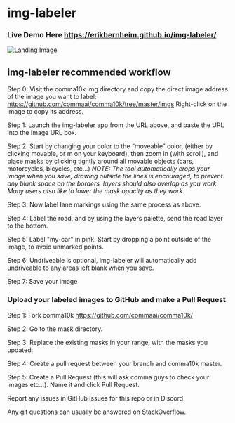 # img-labeler

### Live Demo Here https://erikbernheim.github.io/img-labeler/

![Landing Image](https://raw.githubusercontent.com/erikbernheim/img-labeler/master/docs/git_landing_img.png)

## img-labeler recommended workflow
Step 0: Visit the comma10k img directory and copy the direct image address of the image you want to label: https://github.com/commaai/comma10k/tree/master/imgs
Right-click on the image to copy its address.

Step 1: Launch the img-labeler app from the URL above, and paste the URL into the Image URL box.

Step 2: Start by changing your color to the “moveable” color, (either by clicking movable, or m on your keyboard), then zoom in (with scroll), and place masks by clicking tightly around all movable objects (cars, motorcycles, bicycles, etc…)
*NOTE: The tool automatically crops your image when you save, drawing outside the lines is encouraged, to prevent any blank space on the borders, layers should also overlap as you work. Many users also like to lower the mask opacity as they work.*

Step 3: Now label lane markings using the same process as above.

Step 4: Label the road, and by using the layers palette, send the road layer to the bottom.

Step 5: Label "my-car" in pink. Start by dropping a point outside of the image, to avoid unmarked points.

Step 6: Undriveable is optional, img-labeler will automatically add undriveable to any areas left blank when you save.

Step 7: Save your image


### Upload your labeled images to GitHub  and make a Pull Request
Step 1: Fork comma10k https://github.com/commaai/comma10k/

Step 2: Go to the mask directory.

Step 3: Replace the existing masks in your range, with the masks you updated.

Step 4: Create a pull request between your branch and comma10k master.

Step 5: Create a Pull Request (this will ask comma guys to check your images etc...). Name it and click Pull Request.

Report any issues in GitHub issues for this repo or in Discord.

Any git questions can usually be answered on StackOverflow.
